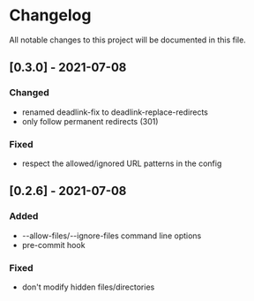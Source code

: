 # Changelog

All notable changes to this project will be documented in this file.

## [0.3.0] - 2021-07-08

### Changed
- renamed deadlink-fix to deadlink-replace-redirects
- only follow permanent redirects (301)

### Fixed
- respect the allowed/ignored URL patterns in the config

## [0.2.6] - 2021-07-08

### Added
- --allow-files/--ignore-files command line options
- pre-commit hook

### Fixed
- don't modify hidden files/directories
